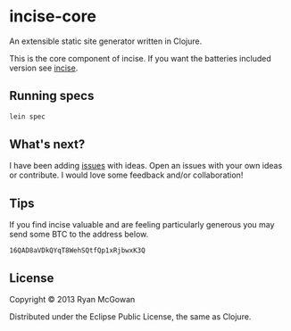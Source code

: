 # incise-core
An extensible static site generator written in Clojure.

This is the core component of incise.
If you want the batteries included version see [incise][].

## Running specs

```bash
lein spec
```

## What's next?

I have been adding [issues][] with ideas.
Open an issues with your own ideas or contribute.
I would love some feedback and/or collaboration!

## Tips

If you find incise valuable and are feeling particularly generous you may send
some BTC to the address below.

    16QAD8aVDkQYqT8WehSQtfQp1xRjbwxK3Q

## License

Copyright © 2013 Ryan McGowan

Distributed under the Eclipse Public License, the same as Clojure.

[incise]: http://www.ryanmcg.com/incise/
[issues]: https://github.com/RyanMcG/incise-core/issues?state=open
